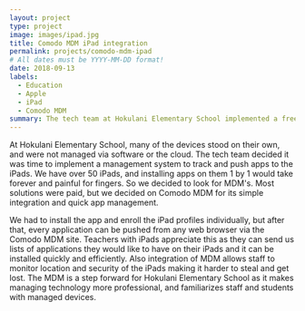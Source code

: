 ```yaml
---
layout: project
type: project
image: images/ipad.jpg
title: Comodo MDM iPad integration
permalink: projects/comodo-mdm-ipad
# All dates must be YYYY-MM-DD format!
date: 2018-09-13
labels:
  - Education
  - Apple
  - iPad
  - Comodo MDM
summary: The tech team at Hokulani Elementary School implemented a free MDM service called Comodo MDM to make iPads easier to manage.
---
```


At Hokulani Elementary School, many of the devices stood on their own, and were not managed via software or the cloud. The tech team decided it was time to implement a management system to track and push apps to the iPads. We have over 50 iPads, and installing apps on them 1 by 1 would take forever and painful for fingers. So we decided to look for MDM's. Most solutions were paid, but we decided on Comodo MDM for its simple integration and quick app management. 

We had to install the app and enroll the iPad profiles individually, but after that, every application can be pushed from any web browser via the Comodo MDM site. Teachers with iPads appreciate this as they can send us lists of applications they would like to have on their iPads and it can be installed quickly and efficiently. Also integration of MDM allows staff to monitor location and security of the iPads making it harder to steal and get lost. The MDM is a step forward for Hokulani Elementary School as it makes managing technology more professional, and familiarizes staff and students with managed devices.
